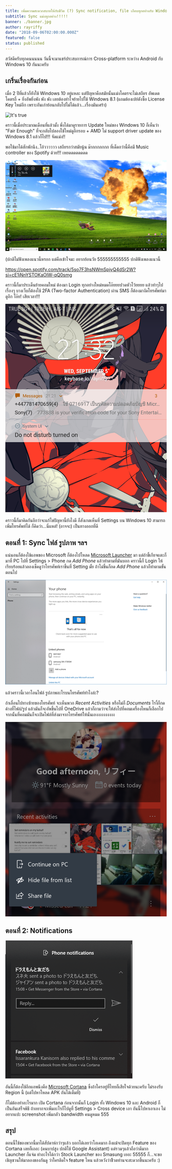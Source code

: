 ```yaml
---
title: เพิ่มความสะดวกสบายให้กับชีวิต (?) Sync notification, file เกือบทุกอย่างกับ Windows 10
subtitle: Sync แม่งทุกอย่าง!!!!!
banner: ./banner.jpg
author: rayriffy
date: "2018-09-06T02:00:00.000Z"
featured: false
status: published
---
```


สวัสดีครับทุกคนนนนน วันนี้จะมาแชร์ประสบการณ์การ Cross-platform ระหว่าง Android กับ Windows 10 กันนะครับ

## เกริ่นเรื่องกันก่อน

เมื่อ 2 ปีที่แล้วก็ยังใช้ Windows 10 อยู่แหละ แต่ปัญหาคือสมัยนั้นแม่งโคตรจะไม่เสถียร อัพเดตโคตรถี่ + ยิ่งอัพยิ่งพัง พัง พัง เลยต้องทำใจย้ายไปใช้ Windows 8.1 (แถมต้องเปย์ตังซื้อ License Key ใหม่อีก เพราะอันเก่าย้อนกลับไปไม่ได้แล้ว...เรื่องมันเศร้า)

![It's true](https://media.giphy.com/media/5wWf7GR2nhgamhRnEuA/giphy.gif)

คราวนี้เมื่อประมาณเดือนที่แล้วมั้ง พึ่งได้มาดูรายการ Update ใหม่ของ Windows 10 ก็เห็นว่า "Fair Enough" ที่จะกลับไปลองใช้ใหม่ดูอีกรอบ + AMD ไม่ support driver update ของ Windows 8.1 แล้วก็ไป!!! จัดแม่ง!!

พอใช้มาได้สักพักนึง..โอ้วววววว เสถียรกว่าสมัยนู้น ม๊ากกกกกกก ที่เด็ดกว่านี้คือมี Music controller ของ Spotify ด้วย!!! เหยดดดดดดดด

![Windows 10 Desktop feat. Megumin](./win10-desktop.png)

(ปกติไม่ฟังเพลงแนวนี้หรอก แต่คือเข้าใจมะ อยากย้อนวัย 555555555555 ปกติฟังเพลงแนวนี้

https://open.spotify.com/track/5so7F3hsNWmSpjyQ4dSr2W?si=cE1jNnYSTOKaOlW-qQ0smg

คราวนี้ก็มาประเด็นย้ายคอมใหม่ ต้องมา Login ทุกอย่างใหม่หมดโอ๊ยยยปวดหัวโว้ยยยย แล้วทำๆไปเรื่องๆ บางเว็บก็ต้องใช้ 2FA (Two-factor Authentication) ผ่าน SMS ก็ต้องมางัดโทรศัพท์มาดูอีก โอ๊ย! เสียเวลา!!!

![Android Lock Screen](./android-lock.png)

คราวนี้ก็มาคิดกันอีกว่าจะแก้ไขปัญหานี้ยังไงดี ก็สังเกตเห็นที่ Settings บน Windows 10 สามารถเพิ่มโทรศัพท์ได้ ก็คิดว่า...นี่แหล่! (อาจจะ) เป็นทางออกที่ดี

## ตอนที่ 1: Sync ไฟล์ รูปภาพ ฯลฯ

แน่นอนก็ต้องใช้แอพของ Microsoft ก็ต้องไปโหลด [Microsoft Launcher](https://play.google.com/store/apps/details?id=com.microsoft.launcher) มา แต่ถ้าขี้เกียจแตะก็มาที่ PC ไปที่ Settings > Phone กด *Add Phone* แล้วทำตามที่มันบอก คราวนี้ก็ Login ให้เรียบร้อยแล้วลองเช็คดูว่าโทรศัพท์เราขึ้นที่ Setting มั้ย ถ้าไม่ขึ้นก็กด *Add Phone* แล้วก็ทำตามขั้นตอนไป

![Settings > Phone](./settings-phone.png)

แล้วคราวนี้เวลาโอนไฟล์ รูปภาพอะไรบนโทรศัพท์ทำไงล่ะ?

ถ้าเลื่อนไปทางซ้ายของโทรศัพท์ จะเห็นพวก *Recent Activities* หรือไม่ก็ *Documents* ไรงี้ก็กดค้างที่ไฟล์/รูป แล้วมันก็จะอัพขึ้นไปที่ OneDrive แล้วก็ถามว่าจะให้ส่งไปที่คอมเครื่องไหนก็เลือกไป จากนั้นที่คอมมันก็จะเปิดไฟล์ที่ส่งมาจากโทรศัพท์ให้นั่นเองงงงงงงงงง

![Continue on PC](./android-continue-on-pc.png)

## ตอนที่ 2: Notifications

![Windows 10 Notifications](./win10-noti.png)

อันนี้ก็ต้องใช้อีกแอพนึงคือ [Microsoft Cortana](https://play.google.com/store/apps/details?id=com.microsoft.cortana) ซึ่งถ้าใครอยู่ที่ไทยก็เสียใจด้วยนะครับ ไม่รองรับ Region นี้ (แต่ไปหาโหลด APK กันได้เต็มที่)

ก็ไม่ต้องทำอะไรมาก เปิด Cortana ก่อนจากนั้นก็ Login ทั้ง Windows 10 และ Android ก็เป็นอันเสร็จพิธี ถ้าอยากจะเพิ่มอะไรก็ไปดูที่ Settings > Cross device เอา อันนี้ไปหาเอาเอง ไม่อยากแปะ screenshot เพิ่มกลัว bandwidth คนดูหมด 555

## สรุป

ตอนนี้ใช้ของพวกนี้มาได้สัปดาห์กว่าๆแล้ว บอกได้เลยว่าโอเคมาก ถึงแม้จะปิดทุก Feature ของ Cortana เลยก็เถอะ (คนบาปสูง ปกติใช้ Google Assistant) แต่รวมๆแล้วถือว่าดีมาก Launcher ก็แจ่ม ทำอะไรได้กว่า Stock Launcher ของ Smasung เยอะ 55555 ก็...จะขอเชิญชวนให้มาลองของกันดู ว่าใครติดใจ feature ไหน แล้วหวังว่าชีิวตท่านจะสะดวกขึ้นนะครับ :)